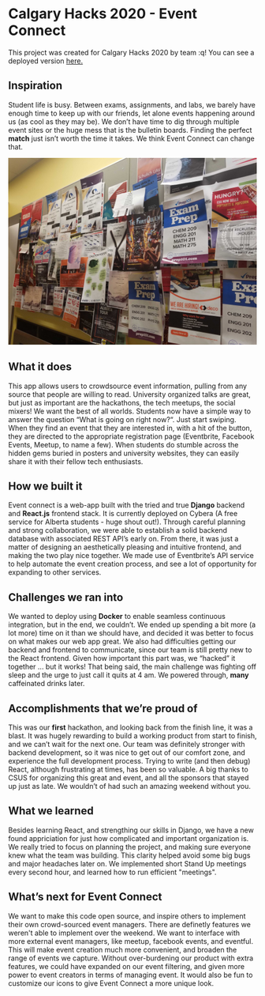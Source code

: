 # Calgary Hacks 2020 - Event Connect
This project was created for Calgary Hacks 2020 by team :q! You can see a deployed version [here.](http://www.eventconnect.ca/)

## Inspiration
Student life is busy. Between exams, assignments, and labs, we barely have enough time to keep up with our friends, let alone events happening around us (as cool as they may be). We don’t have time to dig through multiple event sites or the huge mess that is the bulletin boards. Finding the perfect **match** just isn’t worth the time it takes. We think Event Connect can change that.

![Bulletin Board](bulletin_board.jpg)


## What it does
This app allows users to crowdsource event information, pulling from any source that people are willing to read. University organized talks are great, but just as important are the hackathons, the tech meetups, the social mixers! We want the best of all worlds. Students now have a simple way to answer the question “What is going on right now?“. Just start swiping. When they find an event that they are interested in, with a hit of the button, they are directed to the appropriate registration page (Eventbrite, Facebook Events, Meetup, to name a few). When students do stumble across the hidden gems buried in posters and university websites, they can easily share it with their fellow tech enthusiasts.

## How we built it
Event connect is a web-app built with the tried and true **Django** backend and **React.js** frontend stack. It is currently deployed on Cybera (A free service for Alberta students - huge shout out!). Through careful planning and strong collaboration, we were able to establish a solid backend database with associated REST API’s early on. From there, it was just a matter of designing an aesthetically pleasing and intuitive frontend, and making the two play nice together. We made use of Eventbrite’s API service to help automate the event creation process, and see a lot of opportunity for expanding to other services.

## Challenges we ran into
We wanted to deploy using **Docker** to enable seamless continuous integration, but in the end, we couldn’t. We ended up spending a bit more (a lot more) time on it than we should have, and decided it was better to focus on what makes our web app great. We also had difficulties getting our backend and frontend to communicate, since our team is still pretty new to the React frontend. Given how important this part was, we “hacked” it together ... but it works! That being said, the main challenge was fighting off sleep and the urge to just call it quits at 4 am. We powered through, **many** caffeinated drinks later.

## Accomplishments that we’re proud of
This was our **first** hackathon, and looking back from the finish line, it was a blast. It was hugely rewarding to build a working product from start to finish, and we can’t wait for the next one. Our team was definitely stronger with backend development, so it was nice to get out of our comfort zone, and experience the full development process. Trying to write (and then debug) React, although frustrating at times, has been so valuable. A big thanks to CSUS for organizing this great and event, and all the sponsors that stayed up just as late. We wouldn’t of had such an amazing weekend without you.

## What we learned
Besides learning React, and strengthing our skills in Django, we have a new found appriciation for just how complicated and important organization is. We really tried to focus on planning the project, and making sure everyone knew what the team was building. This clarity helped avoid some big bugs and major headaches later on. We implemented short Stand Up meetings every second hour, and learned how to run efficient "meetings". 

## What’s next for Event Connect
We want to make this code open source, and inspire others to implement their own crowd-sourced event managers. There are definetly features we weren't able to implement over the weekend. We want to interface with more external event managers, like meetup, facebook events, and eventful. This will make event creation much more convenient, and broaden the range of events we capture. Without over-burdening our product with extra features, we could have expanded on our event filtering, and given more power to event creators in terms of managing event. It would also be fun to customize our icons to give Event Connect a more unique look.
